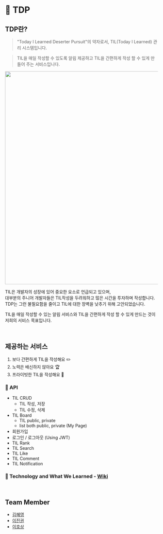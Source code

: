 # 📝 TDP
## TDP란?

> "Today I Learned Deserter Pursuit"의 약자로서, TIL(Today I Learned) 관리 시스템입니다.

> TIL을 매일 작성할 수 있도록 알림 제공하고 TIL을 간편하게 작성 할 수 있게 만들어 주는 서비스입니다.

<img width="700" src="https://user-images.githubusercontent.com/29566893/145568826-86a27353-991f-4758-9225-78b9417936fd.png">

TIL은 개발자의 성장에 있어 중요한 요소로 언급되고 있으며, <br>
대부분의 주니어 개발자들은 TIL작성을 두려워하고 많은 시간을 투자하며 작성합니다.<br> 
TDP는 그런 불필요함을 줄이고 TIL에 대한 장벽을 낮추기 위해 고안되었습니다.<br> 

TIL을 매일 작성할 수 있는 알림 서비스와 TIL을 간편하게 작성 할 수 있게 만드는 것이 저희의 서비스 목표입니다.

<br>

## 제공하는 서비스
1. 보다 간편하게 TIL을 작성해요 ✏️
2. 노력은 배신하지 않아요 🏆
3. 프라이빗한 TIL을 작성해요 🔐

### 🚀 API
- TIL CRUD
    - TIL 작성, 저장
    - TIL 수정, 삭제
- TIL Board
    - TIL public, private
    - list both public, private (My Page)
- 회원가입
- 로그인 / 로그아웃 (Using JWT)
- TIL Rank
- TIL Search
- TIL Like 
- TIL Comment
- TIL Notification

### 🚀 Technology and What We Learned - [Wiki](https://github.com/0sunzero0/TDP/wiki/4.-Technology-&-What-We-Learned)

<br>

## Team Member
- [김혜영](https://github.com/0sunzero0)
- [이진권](https://github.com/dlwlsrnjs)
- [이호상](https://github.com/dpdtydz)
